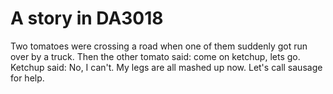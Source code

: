 # A story in DA3018

Two tomatoes were crossing a road when one of them suddenly got run over by a truck.
Then the other tomato said: come on ketchup, lets go.
Ketchup said: No, I can't. My legs are all mashed up now. Let's call sausage for help.
